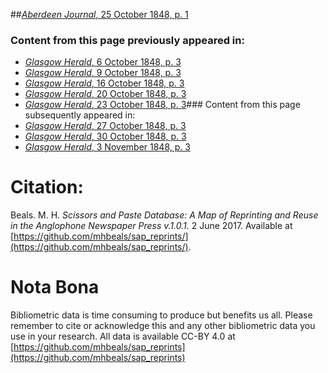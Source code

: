 ##[*Aberdeen Journal*, 25 October 1848, p. 1](https://mhbeals.github.io/sap_html/Aberdeen-Journal/Aberdeen-Journal-25-October-1848-p-1)

### Content from this page previously appeared in:
+ [*Glasgow Herald*, 6 October 1848, p. 3](https://mhbeals.github.io/sap_html/Glasgow-Herald/Glasgow-Herald-6-October-1848-p-3)
+ [*Glasgow Herald*, 9 October 1848, p. 3](https://mhbeals.github.io/sap_html/Glasgow-Herald/Glasgow-Herald-9-October-1848-p-3)
+ [*Glasgow Herald*, 16 October 1848, p. 3](https://mhbeals.github.io/sap_html/Glasgow-Herald/Glasgow-Herald-16-October-1848-p-3)
+ [*Glasgow Herald*, 20 October 1848, p. 3](https://mhbeals.github.io/sap_html/Glasgow-Herald/Glasgow-Herald-20-October-1848-p-3)
+ [*Glasgow Herald*, 23 October 1848, p. 3](https://mhbeals.github.io/sap_html/Glasgow-Herald/Glasgow-Herald-23-October-1848-p-3)### Content from this page subsequently appeared in:
+ [*Glasgow Herald*, 27 October 1848, p. 3](https://mhbeals.github.io/sap_html/Glasgow-Herald/Glasgow-Herald-27-October-1848-p-3)
+ [*Glasgow Herald*, 30 October 1848, p. 3](https://mhbeals.github.io/sap_html/Glasgow-Herald/Glasgow-Herald-30-October-1848-p-3)
+ [*Glasgow Herald*, 3 November 1848, p. 3](https://mhbeals.github.io/sap_html/Glasgow-Herald/Glasgow-Herald-3-November-1848-p-3)
                    
# Citation: 

Beals. M. H. *Scissors and Paste Database: A Map of Reprinting and Reuse in the Anglophone Newspaper Press v.1.0.1.* 2 June 2017. Available at [https://github.com/mhbeals/sap_reprints/](https://github.com/mhbeals/sap_reprints/). 
                    
# Nota Bona

Bibliometric data is time consuming to produce but benefits us all. Please remember to cite or acknowledge this and any other bibliometric data you use in your research. All data is available CC-BY 4.0 at [https://github.com/mhbeals/sap_reprints](https://github.com/mhbeals/sap_reprints)